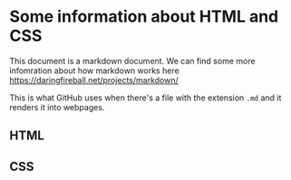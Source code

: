 # Some information about HTML and CSS

This document is a markdown document. We can find some more infomration about how markdown works here https://daringfireball.net/projects/markdown/

This is what GitHub uses when there's a file with the extension `.md` and it renders it into webpages.

## HTML


## CSS
